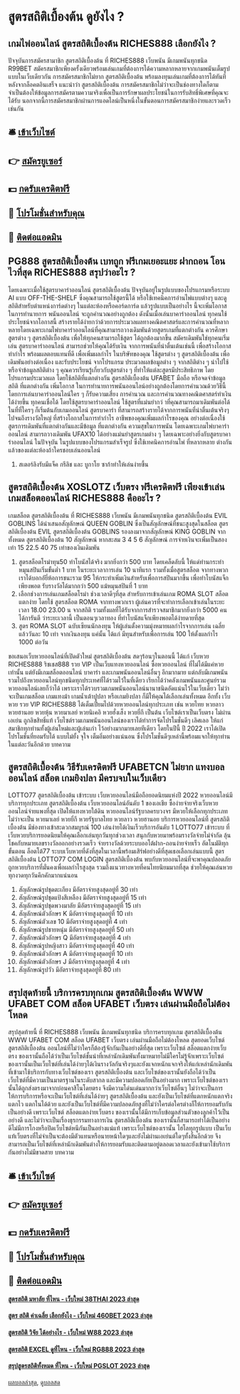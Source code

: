 # สูตรสถิติเบื้องต้น ดูยังไง ?
## เกมไพ่ออนไลน์ สูตรสถิติเบื้องต้น RICHES888 เลือกยังไง ?
ปัจจุบันการสมัครสามาชิก สูตรสถิติเบื้องต้น ที่ RICHES888 เว็บพนัน มีเกมพนันทุกชนิด R99BET สมัครสมาชิกเพียงครั้งเดียวพร้อมเล่นเกมที่ต้องการได้ความหลากหลายจากเกมพนันเต็มรูปแบบในเว็บเดียวกัน การสมัครสมาชิกไม่ยาก สูตรสถิติเบื้องต้น พร้อมลงทุนเล่นเกมที่ต้องการได้ทันทีหลังจากล็อคตอินเสร็จ
แนะนำว่า สูตรสถิติเบื้องต้น การสมัครสมาชิกไม่ว่าจะเป็นช่องทางใดก็ตามจำเป็นต้องให้ข้อมูลการสมัครตามความจริงเพื่อเป็นการรักษาผลประโยชน์ในการรับสิทธิ์พิเศษที่คุณจะได้รับ นอกจากนี้การสมัครสมาชิกผ่านการแอดไลน์เป็นหนึ่งในขั้นตอนการสมัครสมาชิกง่ายและรวดเร็วเช่นกัน

## 🛎 [เข้าเว็บไซต์](https://bit.ly/3SdLNi2)
## 👉 [สมัครยูเซอร์](https://bit.ly/3SdLNi2)
## 💵 [กดรับเครดิตฟรี](https://bit.ly/3dyRKHj)
## 👑 [โปรโมชั่นสำหรับคุณ](https://bit.ly/3dyRKHj)
## 📱 [ติดต่อแอดมิน](https://bit.ly/3dyRKHj)

## PG888 สูตรสถิติเบื้องต้น เบทถูก ฟรีเกมเยอะแยะ ฝากถอน โอนไวที่สุด RICHES888 สรุปว่าอะไร ?
โดยเฉพาะเมื่อใช้สูตรบาคาร่าออนไลน์ สูตรสถิติเบื้องต้น ปัจจุบันอยู่ในรูปแบบของโปรแกรมหรือระบบ AI แบบ OFF-THE-SHELF ซึ่งคุณสามารถใช้สูตรนี้ได้ หรือใช้เทคนิคการอ่านไพ่แบบต่างๆ และดูสถิติสำหรับตำแหน่งการ์ดต่างๆ ในแต่ละห้องหรือคอร์ดการ์ด แล้วรูปแบบเป็นอย่างไร
นี้จะเพิ่มโอกาส ในการทำนายการ พนันออนไลน์ จะถูกคำนวณอย่างถูกต้อง ดังนั้นเมื่อเล่นบาคาร่าออนไลน์ ทุกคนใช้ประโยชน์จากโอกาสนี้ สร้างรายได้ง่ายกว่าด้วยการประมวลผลทางคณิตศาสตร์และการคำนวณที่หลากหลายโดยเฉพาะเกมไพ่บาคาร่าออนไลน์ที่คุณสามารถวางเดิมพันด้วยสูตรเกมที่แตกต่างกัน
ควรศึกษาสูตรต่าง ๆ สูตรสถิติเบื้องต้น เพื่อให้ทุกคนสามารถใช้สูตร ได้ถูกต้องมากขึ้น สมัครเดิมพันใช่ทุกคนเริ่มเล่น สูตรบาคาร่าออนไลน์ สามารถช่วยให้คุณได้รับเงิน จากการพนันที่น่าตื่นเต้นเช่นนี้ เพื่อสร้างโอกาสทำกำไร พร้อมผลตอบแทนที่ดี เพื่อเพิ่มผลกำไร ในบริษัทของคุณ ใช้สูตรต่าง ๆ สูตรสถิติเบื้องต้น เพื่อเดิมพันอย่างต่อเนื่อง และรับประโยชน์ จากโปรแกรม ประมวลผลข้อมูลต่าง ๆ จากสถิติต่าง ๆ นำไปใช้หรือจำข้อมูลสถิติต่าง ๆ
คุณควรเรียนรู้เกี่ยวกับสูตรต่าง ๆ ที่ทำให้แต่ละสูตรมีประสิทธิภาพ
โดยโปรแกรมประมวลผล โดยใช้สถิติที่แตกต่างกัน สูตรสถิติเบื้องต้น UFABET มือถือ หรือจดจำข้อมูลสถิติ ที่แตกต่างกัน เพิ่มโอกาส ในการทำนายการพนันออนไลน์อย่างถูกต้องโดยการคำนวณด้วยวิธีนี้ โดยการเล่นบาคาร่าออนไลน์ใคร ๆ ก็รับความเสี่ยง การคำนวณ และการคำนวณทางคณิตศาสตร์ทำเงินได้ง่ายขึ้น ทุกคนเชื่อได้ โดยใช้สูตรบาคาร่าออนไลน์
ใช้สูตรที่แม่นยํากว่ าที่คุณสามารถมาเดิมพันต่อได้ในที่ที่ใครๆ ก็เริ่มต้นกับเกมออนไลน์ สูตรบาคาร่า ที่สามารถสร้างรายได้จากการพนันที่น่าตื่นเต้นจริงๆ ไปจนถึงรางวัลใหญ่ ที่สร้างโอกาสในการทำกำไร อาชีพของคุณเพิ่มผลกำไรของคุณ อย่างต่อเนื่องใช้สูตรการเดิมพันที่แตกต่างกันและมีข้อมูล ที่แตกต่างกัน
ความสุขในการพนัน โดยเฉพาะเกมไพ่บาคาร่าออนไลน์ สามารถวางเดิมพัน UFAX10 ได้อย่างแม่นยำสูตรเกมต่าง ๆ โดยเฉพาะอย่างยิ่งกับสูตรบาคาร่าออนไลน์ ในปัจจุบัน ในรูปแบบของโปรแกรมสำเร็จรูป ซึ่งใช้เทคนิคการอ่านไพ่ ที่หลากหลาย ต่างกันแล้วของแต่ละห้องถ้าใครชอบเล่นออนไลน์
1. สเตอร์ลิงรับมีแจ็ค กรีลิช และ บูกาโย ซาก้าทำให้เล่นง่ายขึ้น

## สูตรสถิติเบื้องต้น XOSLOTZ เว็บตรง ฟรีเครดิตฟรี เพียงเข้าเล่นเกมสล็อตออนไลน์ RICHES888 คืออะไร ?
เกมสล็อต สูตรสถิติเบื้องต้น ที่ RICHES888 เว็บพนัน มีเกมพนันทุกชนิด สูตรสถิติเบื้องต้น EVIL GOBLINS ได้นำเสนอสัญลักษณ์ QUEEN GOBLIN ซึ่งเป็นสัญลักษณ์ที่ชนะสูงสุดในสล็อต สูตรสถิติเบื้องต้น EVIL สูตรสถิติเบื้องต้น GOBLINS รองลงมาจากสัญลักษณ์ KING GOBLIN จากทั้งหมด สูตรสถิติเบื้องต้น 10 สัญลักษณ์ หากสะสม 3 4 5 6 สัญลักษณ์ การจ่ายเงินจะเพิ่มเป็นสองเท่า 15 22.5 40 75 เท่าของเงินเดิมพัน
1. สูตรสล็อตโรม่าทุน50 ทำโบนัสได้จริง มากยิ่งกว่า 500 บาท โดยเคล็ดลับนี้ ให้แด่ท่านกระทำหมุนสปินเริ่มขั้นต่ำ 1 บาท ในระยะเวลาการเล่น 10 นาทีแรก รวมทั้งเมื่อสูตรสล็อต จากทางพวกเราได้บอกอัยี่ห้อการชนะรวม 95 ให้กระทำเพิ่มเงินสำหรับเพื่อการสปินมากขึ้น เพื่อทำโบนัสแจ็กเพียงพอต รับรางวัลได้มากกว่า 500 แม้หมุนสปินที่ 1 บาท
2. เลือกช่วงการเล่นเกมสล็อตโรม่า ช่วงเวลาดีๆที่สุด สำหรับการเข้าเล่นเกม ROMA SLOT สล็อตแตกง่าย โดยใช้ สูตรสล็อต ROMA จากทางพวกเรา ผู้เล่นควรที่จะทำการเลือกเข้าเล่นในระยะเวลา 18.00 23.00 น จากสถิติ รวมทั้งผลที่ได้รับจากการสำรวจสมาชิกมากยิ่งกว่า 5000 คน ได้การันตี ว่าระยะเวลานี้ เป็นตอนๆเวลาทอง ที่ทำโบนัสแจ็กเพียงพอตได้ง่ายดายที่สุด
3. สูตร ROMA SLOT ฉบับเซียนนักลงทุน ให้ผู้เล่นตั้งความมุ่งหมายผลกำไรจากการเล่น เฉลี่ยแล้ววันละ 10 เท่า จากเงินลงทุน แค่นั้น ได้แก่ มีทุนสำหรับเพื่อการเล่น 100 ให้ตั้งผลกำไร 1000 ต่อวัน

ขอเสนอเว็บหวยออนไลน์ที่เปิดตัวใหม่ สูตรสถิติเบื้องต้น สดๆร้อนๆในตอนนี้ ได้แก่ เว็บหวย RICHES888 ริชเชส888 รวย VIP เป็นเว็บแทงหวยออนไลน์ ซื้อหวยออนไลน์ ที่ไม่ได้มีแค่หวยเท่านั้น แต่ยังมีเกมสล็อตออนไลน์ บาคาร่า และเกมพนันออนไลน์อื่นๆ อีกมากมาย แต่กลับมีเกมพนันรวมไปถึงหวยออนไลน์ทุกชนิดทุกประเทศที่ได้รวมไว้ในที่เดียว เรียกได้ว่าคลังเกมพนันและศูนย์รวมหวยออนไลน์เลยก็ว่าได้ เพราะเราได้รวบรวมเกมพนันออนไลน์นานาชนิดอัดแน่นไว้ในเว็บเดียว ไม่ว่าจะเป็นเกมสล็อต เกมแทงม้า เกมน้ำเต้าปูปลา หรือเกมยิงปลา ก็มีให้คุณได้เลือกเล่นทั้งหมด อีกทั้ง เว็บหวย รวย VIP RICHES888 ได้เต็มเปี่ยมไปด้วยหวยออนไลน์ทุกประเภท เช่น หวยไทย หวยลาว หวยฮานอย หวยหุ้น หวยมาเลย์ หวยนิเคอิ หวยฮั่งเส็ง หวยยี่กี เป็นต้น เว็บไซต์เราเป็นเว็บตรง ไม่ผ่านเอเย่น ถูกลิขสิทธิ์แท้ เว็บไซต์รวมเกมพนันออนไลน์ของเราได้ทำการจัดโปรโมชั่นดีๆ เลิศเลอ ให้แก่สมาชิกทุกท่านทั้งผู้เล่นใหม่และผู้เล่นเก่า ไว้อย่างมากมายเลยทีเดียว โดยในปีนี้ ปี 2022 เราได้เปิดโปรโมชั่นที่ยอมรับได้ แบบไม่ยั้ง จุใจ เต็มอิ่มอย่างแน่นอน ซึ่งโปรโมชั่นดีๆเหล่านี้พร้อมแจกให้ทุกท่านในแต่ละวันอีกด้วย
บทความ

## สูตรสถิติเบื้องต้น วิธีรับเครดิตฟรี UFABETCN ไม่ยาก แทงบอลออนไลน์ สล็อต เกมยิงปลา มีครบจบในเว็บเดียว
LOTTO77 สูตรสถิติเบื้องต้น เข้าระบบ เว็บหวยออนไลน์มือถือยอดนิยมแห่งปี 2022 หวยออนไลน์มีบริการทุกประเภท สูตรสถิติเบื้องต้น เว็บหวยออนไลน์อันดับ 1 ของเอเชีย ซื้อง่ายจ่ายจริงเว็บหวยออนไลน์จ่ายแพงที่สุด เปิดให้แทงหวยใต้ดิน หวยออนไลน์รัฐบาลครบวงจร มีหวยให้เลือกทุกประเภทไม่ว่าจะเป็น หวยมาเลย์ หวยยี่กี หวยรัฐบาลไทย หวยลาว หวยฮานอย บริการหวยออนไลน์ที่ สูตรสถิติเบื้องต้น มีช่องทางเข้าสะดวกสมบูรณ์ 100 เล่นง่ายได้เงินเร็วบริการอันดับ 1 LOTTO77 เข้าระบบ ที่เว็บหวยบริการยอดนิยมให้คุณเลือกเล่นทุกวันทุกช่วงเวลา สนุกกับหวยมาพร้อมรางวัลจ่ายไม่จำกัด ลุ้นโชคกับหมายเลขรางวัลออกอย่างรวดเร็ว จ่ายรางวัลด้วยระบบออโต้ฝาก-ถอนง่ายจ่ายเร็ว อัตโนมัติทุกขั้นตอน ล็อตโต้77 ระบบเว็บหวยที่ดังที่สุดในเวลานี้พร้อมเสิร์ฟอย่างดีที่สุดเธอเลือกเล่นแบบนี้ สูตรสถิติเบื้องต้น LOTTO77 COM LOGIN สูตรสถิติเบื้องต้น พบกับหวยออนไลน์ที่จะพาคุณปลอดภัย ถูกหวยบริการที่มั่นคงเพื่อผลกำไรสูงสุด รวมถึงแนวทางหวยที่คนไทยนิยมมากที่สุด ช่วยให้คุณเล่นหวยทุกงวดทุกวันคึกคักมากแน่นอน
1. สัญลักษณ์รูปชุดตะเกียง มีอัตราจ่ายสูงสุดอยู่ที่ 30 เท่า
2. สัญลักษณ์รูปชุดแป้งสีเหลือง มีอัตราจ่ายสูงสุดอยู่ที่ 15 เท่า
3. สัญลักษณ์รูปชุดพวงมาลัย มีอัตราจ่ายสูงสุดอยู่ที่ 15 เท่า
4. สัญลักษณ์ตัวอักษร K มีอัตราจ่ายสูงสุดอยู่ที่ 10 เท่า
5. สัญลักษณ์ตัวเลข 10 มีอัตราจ่ายสูงสุดอยู่ที่ 4 เท่า
6. สัญลักษณ์รูปชายหนุ่ม มีอัตราจ่ายสูงสุดอยู่ที่ 50 เท่า
7. สัญลักษณ์ตัวอักษร Q มีอัตราจ่ายสูงสุดอยู่ที่ 4 เท่า
8. สัญลักษณ์รูปหญิงสาว มีอัตราจ่ายสูงสุดอยู่ที่ 40 เท่า
9. สัญลักษณ์ตัวอักษร A มีอัตราจ่ายสูงสุดอยู่ที่ 10 เท่า
10. สัญลักษณ์ตัวอักษร J มีอัตราจ่ายสูงสุดอยู่ที่ 4 เท่า
11. สัญลักษณ์รูปวัว มีอัตราจ่ายสูงสุดอยู่ที่ 80 เท่า

## สรุปสุดท้ายนี้ บริการครบทุกเกม สูตรสถิติเบื้องต้น WWW UFABET COM สล็อต UFABET เว็บตรง เล่นผ่านมือถือไม่ต้องโหลด
สรุปสุดท้ายนี้ ที่ RICHES888 เว็บพนัน มีเกมพนันทุกชนิด บริการครบทุกเกม สูตรสถิติเบื้องต้น WWW UFABET COM สล็อต UFABET เว็บตรง เล่นผ่านมือถือไม่ต้องโหลด สุดยอดเว็บไซต์ สูตรสถิติเบื้องต้น ออนไลน์ที่ไม่ว่าใครก็ต้องรู้จักกันเป็นอย่างดีที่สุด เพราะเว็บไซต์ สล็อตแตกง่ายเว็บตรง ของเรานั้นถือได้ว่าเป็นเว็บไซต์ชั้นนำที่เหล่านักเดิมพันทั้งมาหมายไม่มีใครไม่รู้จักเพราะเว็บไซต์ของเรานั้นเป็นเว็บไซต์ที่เล่นได้ง่ายๆได้เงินรางวัลกันจริงๆและยังแจกหนักแจกจริงให้แก่เหล่านักเดิมพันที่เข้ามาใช้บริการกับทางเว็บไซต์ของเรา สูตรสถิติเบื้องต้น และเว็บไซต์ของเรานั้นยังถือได้ว่าเป็นเว็บไซต์ที่มีความเป็นมาตรฐานในระดับสากล และมีความปลอดภัยเป็นอย่างมาก เพราะเว็บไซต์ของเรานั้นได้ถูกส่งตรงมาจากบ่อนคาสิโนโดยตรง จึงมีความโด่นเด่นมากกว่าเว็บไซต์อื่นๆ ไม่ว่าจะเป็นการให้การบริการหรือจะเป็นเว็บไซต์ที่เล่นได้ง่ายๆ สูตรสถิติเบื้องต้น และยังเป็นเว็บไซต์ที่แตกหนักแตกจริง แตกไว แตกในได้ด้วย และยังเป็นเว็บไซต์ที่มีความปลอดภัยสูงที่ไม่ว่าใครต่อใครต่างก็ให้การยอมรับกันเป็นอย่างดี เพราะเว็บไซต์ สล็อตแตกง่ายเว็บตรง ของเรานั้นได้มีการเก็บข้อมูลส่วนตัวของลูกค้าไว้เป็นอย่างดี และไม่ว่าจะเป็นเรื่องธุรกรรมทางการเงิน สูตรสถิติเบื้องต้น ของเรานั้นก็สามารถทำได้เป็นอย่างดีไม่มีการโกงหรือปิดเว็บไซต์หนีกันเป็นอย่างแน่แท้ เพราะเว็บไซต์ของเรานั้น ไฮโลทุกรูปแบบ เป็นเว็บแท้เว็บตรงที่ไม่จำเป็นจะต้องมีตัวแทนหรือนายหน้าใดๆและยังไม่ผ่านเอเย่นต์ใดๆทั้งสิ้นอีกด้วย จึงสามารถเป็นเว็บไซต์ที่เหล่านักเดิมพันต่างให้การยอมรับและติดตามอยู่ตลอดเวลาและยังเข้ามาใช้บริการกันอย่างไม่มีขาดสาย
บทความ

## 🛎 [เข้าเว็บไซต์](https://bit.ly/3SdLNi2)
## 👉 [สมัครยูเซอร์](https://bit.ly/3SdLNi2)
## 💵 [กดรับเครดิตฟรี](https://bit.ly/3dyRKHj)
## 👑 [โปรโมชั่นสำหรับคุณ](https://bit.ly/3dyRKHj)
## 📱 [ติดต่อแอดมิน](https://bit.ly/3dyRKHj)

#### [สูตรสถิติ มหาลัย ที่ไหน - เว็บใหม่ 38THAI 2023 ล่าสุด](https://atom.io/themes/สูตรสถิติ%20มหาลัย%20ที่ไหน%20-%20เว็บใหม่%2038thai%202023%20ล่าสุด)
#### [สูตร สถิติ ค่าเฉลี่ย เลือกยังไง - เว็บใหม่ 460BET 2023 ล่าสุด](https://atom.io/themes/สูตร%20สถิติ%20ค่าเฉลี่ย%20เลือกยังไง%20-%20เว็บใหม่%20460bet%202023%20ล่าสุด)
#### [สูตรสถิติ วิจัย ได้อย่างไร - เว็บใหม่ W88 2023 ล่าสุด](https://atom.io/themes/สูตรสถิติ%20วิจัย%20ได้อย่างไร%20-%20เว็บใหม่%20w88%202023%20ล่าสุด)
#### [สูตรสถิติ EXCEL ดูที่ไหน - เว็บใหม่ RG888 2023 ล่าสุด](https://atom.io/themes/สูตรสถิติ%20excel%20ดูที่ไหน%20-%20เว็บใหม่%20rg888%202023%20ล่าสุด)
#### [สรุปสูตรสถิติทั้งหมด ที่ไหน - เว็บใหม่ PGSLOT 2023 ล่าสุด](https://atom.io/themes/สรุปสูตรสถิติทั้งหมด%20ที่ไหน%20-%20เว็บใหม่%20pgslot%202023%20ล่าสุด)

[ผลบอลล่าสุด](https://siamsport.tv "ผลบอลล่าสุด"), [ดูบอลสด](https://siamsport.tv/ดูบอลสด "ดูบอลสด")